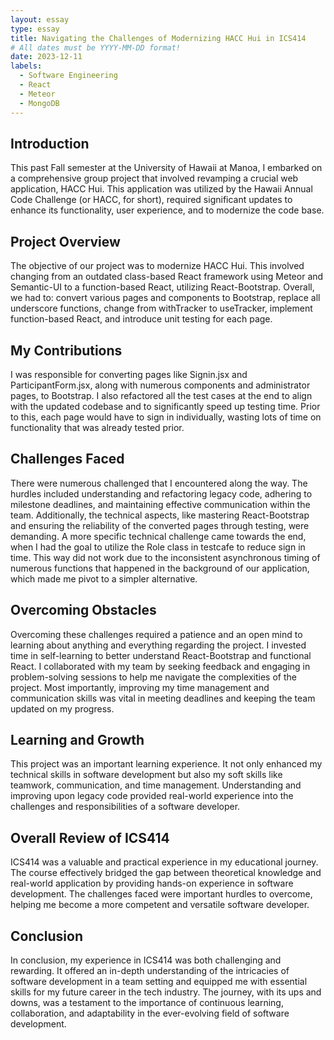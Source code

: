 ```yaml
---
layout: essay
type: essay
title: Navigating the Challenges of Modernizing HACC Hui in ICS414
# All dates must be YYYY-MM-DD format!
date: 2023-12-11
labels:
  - Software Engineering
  - React
  - Meteor
  - MongoDB
---
```


## Introduction
This past Fall semester at the University of Hawaii at Manoa, I embarked on a comprehensive group project that involved revamping a crucial web application, HACC Hui. This application was utilized by the Hawaii Annual Code Challenge (or HACC, for short), required significant updates to enhance its functionality, user experience, and to modernize the code base.

## Project Overview
The objective of our project was to modernize HACC Hui. This involved changing from an outdated class-based React framework using Meteor and Semantic-UI to a function-based React, utilizing React-Bootstrap. Overall, we had to: convert various pages and components to Bootstrap, replace all underscore functions, change from withTracker to useTracker, implement function-based React, and introduce unit testing for each page.

## My Contributions
I was responsible for converting pages like Signin.jsx and ParticipantForm.jsx, along with numerous components and administrator pages, to Bootstrap. I also refactored all the test cases at the end to align with the updated codebase and to significantly speed up testing time. Prior to this, each page would have to sign in individually, wasting lots of time on functionality that was already tested prior.

## Challenges Faced
There were numerous challenged that I encountered along the way. The hurdles included understanding and refactoring legacy code, adhering to milestone deadlines, and maintaining effective communication within the team. Additionally, the technical aspects, like mastering React-Bootstrap and ensuring the reliability of the converted pages through testing, were demanding. A more specific technical challenge came towards the end, when I had the goal to utilize the Role class in testcafe to reduce sign in time. This way did not work due to the inconsistent asynchronous timing of numerous functions that happened in the background of our application, which made me pivot to a simpler alternative.

## Overcoming Obstacles
Overcoming these challenges required a patience and an open mind to learning about anything and everything regarding the project. I invested time in self-learning to better understand React-Bootstrap and functional React. I collaborated with my team by seeking feedback and engaging in problem-solving sessions to help me navigate the complexities of the project. Most importantly, improving my time management and communication skills was vital in meeting deadlines and keeping the team updated on my progress.

## Learning and Growth
This project was an important learning experience. It not only enhanced my technical skills in software development but also my soft skills like teamwork, communication, and time management. Understanding and improving upon legacy code provided real-world experience into the challenges and responsibilities of a software developer.

## Overall Review of ICS414
ICS414 was a valuable and practical experience in my educational journey. The course effectively bridged the gap between theoretical knowledge and real-world application by providing hands-on experience in software development. The challenges faced were important hurdles to overcome, helping me become a more competent and versatile software developer.

## Conclusion
In conclusion, my experience in ICS414 was both challenging and rewarding. It offered an in-depth understanding of the intricacies of software development in a team setting and equipped me with essential skills for my future career in the tech industry. The journey, with its ups and downs, was a testament to the importance of continuous learning, collaboration, and adaptability in the ever-evolving field of software development.
